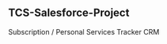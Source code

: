 TCS-Salesforce-Project
-------------------------------------------------------------
Subscription / Personal Services Tracker CRM 

          
